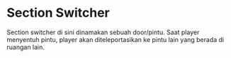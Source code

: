 # Section Switcher
Section switcher di sini dinamakan sebuah door/pintu. Saat player menyentuh pintu, player akan diteleportasikan ke pintu lain yang berada di ruangan lain. 
